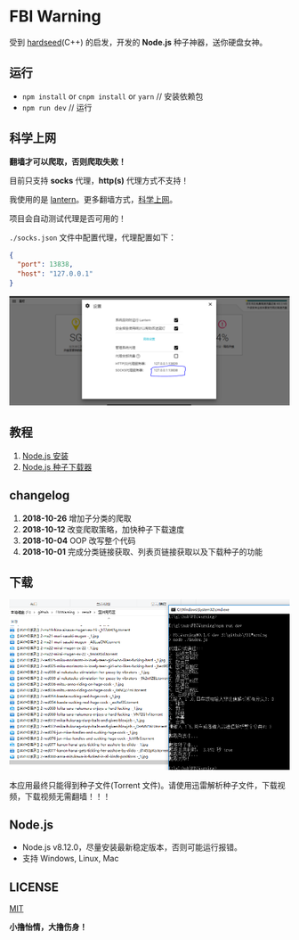 # FBI Warning

受到 [hardseed](https://github.com/yangyangwithgnu/hardseed)(C++) 的启发，开发的 **Node.js** 种子神器，送你硬盘女神。

## 运行

- `npm install` or `cnpm install` or `yarn` // 安装依赖包
- `npm run dev` // 运行

## 科学上网

**翻墙才可以爬取，否则爬取失败！**

目前只支持 **socks** 代理，**http(s)** 代理方式不支持！

我使用的是 [lantern](https://github.com/getlantern/lantern)。更多翻墙方式，[科学上网](https://github.com/search?o=desc&q=%E7%A7%91%E5%AD%A6%E4%B8%8A%E7%BD%91&s=stars&type=Repositories)。

项目会自动测试代理是否可用的！

`./socks.json` 文件中配置代理，代理配置如下：

```json
{
  "port": 13838,
  "host": "127.0.0.1"
}
```

![lantern](./images/lantern.png)

## 教程

1. [Node.js 安装](https://www.cnblogs.com/stevexu/p/9734249.html)
2. [Node.js 种子下载器](https://www.cnblogs.com/stevexu/p/9755337.html)

## changelog

1. **2018-10-26** 增加子分类的爬取
2. **2018-10-12** 改变爬取策略，加快种子下载速度
3. **2018-10-04** OOP 改写整个代码
4. **2018-10-01** 完成分类链接获取、列表页链接获取以及下载种子的功能

## 下载

![child](./images/child.png)

本应用最终只能得到种子文件(Torrent 文件)。请使用迅雷解析种子文件，下载视频，下载视频无需翻墙！！！

## Node.js

- Node.js v8.12.0，尽量安装最新稳定版本，否则可能运行报错。
- 支持 Windows, Linux, Mac

## LICENSE

[MIT](./LICENSE)

**小撸怡情，大撸伤身！**
